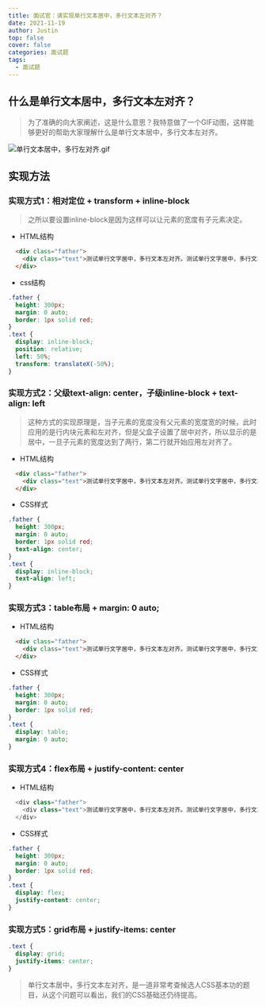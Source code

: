 ```yaml
---
title: 面试官：请实现单行文本居中，多行文本左对齐？
date: 2021-11-19
author: Justin
top: false
cover: false
categories: 面试题
tags:
  - 面试题
---
```


## 什么是单行文本居中，多行文本左对齐？
>为了准确的向大家阐述，这是什么意思？我特意做了一个GIF动图，这样能够更好的帮助大家理解什么是单行文本居中，多行文本左对齐。

![单行文本居中，多行左对齐.gif](https://img-blog.csdnimg.cn/img_convert/9369ae63793d84d952f91b2f29511b8c.gif)

## 实现方法
### 实现方式1：相对定位 + transform + inline-block
>之所以要设置inline-block是因为这样可以让元素的宽度有子元素决定。

* HTML结构

```html
  <div class="father">
    <div class="text">测试单行文字居中，多行文本左对齐。测试单行文字居中，多行文本左对齐。</div>
  </div>
```

* css结构

```css
.father {
  height: 300px;
  margin: 0 auto;
  border: 1px solid red;
}
.text {
  display: inline-block;
  position: relative;
  left: 50%;
  transform: translateX(-50%);
}
```

### 实现方式2：父级text-align: center，子级inline-block + text-align: left
>这种方式的实现原理是，当子元素的宽度没有父元素的宽度宽的时候，此时应用的是行内块元素和左对齐，但是父盒子设置了居中对齐，所以显示的是居中，一旦子元素的宽度达到了两行，第二行就开始应用左对齐了。

* HTML结构

```html
  <div class="father">
    <div class="text">测试单行文字居中，多行文本左对齐。测试单行文字居中，多行文本左对齐。</div>
  </div>
```

* CSS样式

```css
.father {
  height: 300px;
  margin: 0 auto;
  border: 1px solid red;
  text-align: center;
}
.text {
  display: inline-block;
  text-align: left;
}
```

### 实现方式3：table布局 + margin: 0 auto;

* HTML结构

```html
  <div class="father">
    <div class="text">测试单行文字居中，多行文本左对齐。测试单行文字居中，多行文本左对齐。</div>
  </div>
```

* CSS样式

```css
.father {
  height: 300px;
  margin: 0 auto;
  border: 1px solid red;
}
.text {
  display: table;
  margin: 0 auto;
}
```

### 实现方式4：flex布局 + justify-content: center

* HTML结构

```js
  <div class="father">
    <div class="text">测试单行文字居中，多行文本左对齐。测试单行文字居中，多行文本左对齐。</div>
  </div>
```

* CSS样式

```css
.father {
  height: 300px;
  margin: 0 auto;
  border: 1px solid red;
}
.text {
  display: flex;
  justify-content: center;
}
```

### 实现方式5：grid布局 + justify-items: center

```css
.text {
  display: grid;
  justify-items: center;
}
```

>单行文本居中，多行文本左对齐，是一道非常考查候选人CSS基本功的题目，从这个问题可以看出，我们的CSS基础还仍待提高。